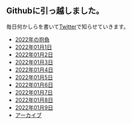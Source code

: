 ## Githubに引っ越しました。
毎日何かしらを書いて[Twitter](https://twitter.com/hnymht)で知らせていきます。

- [2022年の抱負](2022年の抱負.md)
- [2022年01月1日](dailynote/20220101.md)
- [2022年01月2日](dailynote/20220102.md)　
- [2022年01月3日](dailynote/20220103.md)
- [2022年01月4日](dailynote/20220104.md)
- [2022年01月5日](dailynote/20220105.md)
- [2022年01月6日](dailynote/20220106.md)
- [2022年01月7日](dailynote/20220107.md)
- [2022年01月8日](dailynote/20220108.md)
- [2022年01月9日](dailynote/20220109.md)
- [アーカイブ](dailynote/202201.md)
